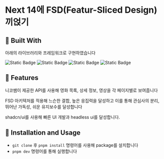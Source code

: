 # Next 14에 FSD(Featur-Sliced Design) 끼얹기

## :hammer: Built With

아래의 라이브러리와 프레임워크로 구현하였습니다

![Static Badge](https://img.shields.io/badge/pnpm-red?logo=pnpm&logoColor=%23F69220)
![Static Badge](https://img.shields.io/badge/typescript-white?logo=typescript&logoColor=%233178C6)
![Static Badge](https://img.shields.io/badge/Next.js-black?logo=nextdotjs)
![Static Badge](https://img.shields.io/badge/shadcn%2Fui-black?logo=shadcn%2Fui)

## :star2: Features

니코쌤이 제공한 API를 사용해 영화 목록, 상세 정보, 영상을 각 페이지별로 보여줍니다

FSD 아키텍처를 적용해 느슨한 결합, 높은 응집력을 달성하고 이를 통해 관심사의 분리, 뛰어난 가독성, 쉬운 유지보수를 달성합니다

shadcn/ui를 사용해 빠른 UI 개발과 headless ui를 달성합니다.

## :wrench: Installation and Usage

- `git clone` 후 `pnpm install` 명령어를 사용해 package를 설치합니다
- `pnpm dev` 명령어를 통해 실행합니다


